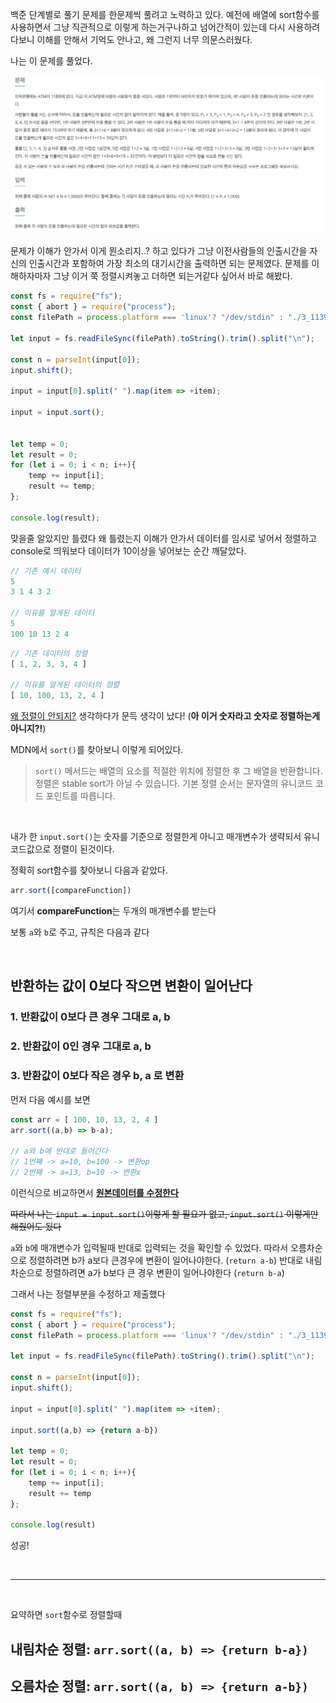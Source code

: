 백준 단계별로 풀기 문제를 한문제씩 풀려고 노력하고 있다. 예전에 배열에 sort함수를 사용하면서 그냥 직관적으로 이렇게 하는거구나하고 넘어간적이 있는데 다시 사용하려다보니 이해를 안해서 기억도 안나고, 왜 그런지 너무 의문스러웠다.

나는 이 문제를 풀었다.

![bealkjoon](./img/sort.png)

문제가 이해가 안가서 이게 뭔소리지..? 하고 있다가 그냥 이전사람들의 인출시간을 자신의 인출시간과 포함하여 가장 최소의 대기시간을 출력하면 되는 문제였다. 문제를 이해하자마자 그냥 이거 쭉 정렬시켜놓고 더하면 되는거같다 싶어서 바로 해봤다.

```javascript
const fs = require("fs");
const { abort } = require("process");
const filePath = process.platform === 'linux'? "/dev/stdin" : "./3_11399.txt";

let input = fs.readFileSync(filePath).toString().trim().split("\n");

const n = parseInt(input[0]);
input.shift();

input = input[0].split(" ").map(item => +item);

input = input.sort();


let temp = 0;
let result = 0;
for (let i = 0; i < n; i++){
    temp += input[i];
    result += temp;
};

console.log(result);
```

맞을줄 알았지만 틀렸다 왜 틀렸는지 이해가 안가서 데이터를 임시로 넣어서 정렬하고 console로 띄워보다 데이터가 10이상을 넣어보는 순간 깨달았다.


```javascript
// 기존 예시 데이터
5
3 1 4 3 2

// 이유를 알게된 데이터
5
100 10 13 2 4
```

```javascript
// 기존 데이터의 정렬
[ 1, 2, 3, 3, 4 ]

// 이유를 알게된 데이터의 정렬
[ 10, 100, 13, 2, 4 ]
```

<u>왜 정렬이 안되지?</u> 생각하다가 문득 생각이 났다! (**아 이거 숫자라고 숫자로 정렬하는게 아니지?!**)

MDN에서 `sort()`를 찾아보니 이렇게 되어있다.

> `sort()` 메서드는 배열의 요소를 적절한 위치에 정렬한 후 그 배열을 반환합니다. 정렬은 stable sort가 아닐 수 있습니다. 기본 정렬 순서는 문자열의 유니코드 코드 포인트를 따릅니다.

<br>

내가 한 `input.sort()`는 숫자를 기준으로 정렬한게 아니고 매개변수가 생략되서 유니코드값으로 정렬이 된것이다.

정확히 sort함수를 찾아보니 다음과 같았다.

```javascript
arr.sort([compareFunction])
```

여기서 **compareFunction**는 두개의 매개변수를 받는다 

보통 `a`와 `b`로 주고, 규칙은 다음과 같다

<br>

## 반환하는 값이 0보다 작으면 변환이 일어난다

### 1. 반환값이 0보다 큰 경우 그대로 a, b
### 2. 반환값이 0인 경우 그대로 a, b
### 3. 반환값이 0보다 작은 경우 b, a 로 변환

먼저 다음 예시를 보면 

```javascript
const arr = [ 100, 10, 13, 2, 4 ]
arr.sort((a,b) => b-a);

// a와 b에 반대로 들어간다
// 1번째 -> a=10, b=100 -> 변환op
// 2번째 -> a=13, b=10 -> 변환x
```

이런식으로 비교하면서 **<u>원본데이터를 수정한다</u>**

~~따라서 나는 `input = input.sort()`이렇게 할 필요가 없고, `input.sort()` 이렇게만 해줬어도 됬다~~

`a`와 `b`에 매개변수가 입력될때 반대로 입력되는 것을 확인할 수 있었다.
따라서 오름차순으로 정렬하려면 b가 a보다 큰경우에 변환이 일어나야한다. (`return a-b`) 반대로 내림차순으로 정렬하려면 a가 b보다 큰 경우 변환이 일어나야한다 (`return b-a`)

그래서 나는 정렬부분을 수정하고 제출했다

```javascript
const fs = require("fs");
const { abort } = require("process");
const filePath = process.platform === 'linux'? "/dev/stdin" : "./3_11399.txt";

let input = fs.readFileSync(filePath).toString().trim().split("\n");

const n = parseInt(input[0]);
input.shift();

input = input[0].split(" ").map(item => +item);

input.sort((a,b) => {return a-b})

let temp = 0;
let result = 0;
for (let i = 0; i < n; i++){
    temp += input[i];
    result += temp
};

console.log(result)
```

성공!

<br>
<hr>
<br>

요약하면 `sort`함수로 정렬할때

## 내림차순 정렬: `arr.sort((a, b) => {return b-a})`
## 오름차순 정렬: `arr.sort((a, b) => {return a-b})`

